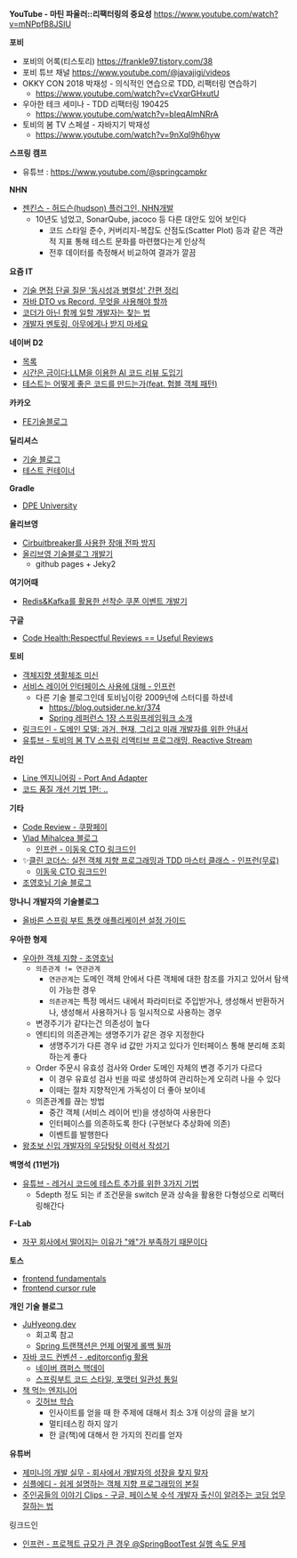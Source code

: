 
**YouTube - 마틴 파울러::리팩터링의 중요성** 
https://www.youtube.com/watch?v=mNPpfB8JSIU

**포비**
- 포비의 어록(티스토리) https://frankle97.tistory.com/38
- 포비 튜브 채널 https://www.youtube.com/@javajigi/videos
- OKKY CON 2018 박재성 - 의식적인 연습으로 TDD, 리팩터링 연습하기
	- https://www.youtube.com/watch?v=cVxqrGHxutU
- 우아한 테크 세미나 - TDD 리팩터링 190425
	- https://www.youtube.com/watch?v=bIeqAlmNRrA
- 토비의 봄 TV 스페셜 - 자바지기 박재성
	- https://www.youtube.com/watch?v=9nXqI9h6hyw

**스프링 캠프**
- 유튜브 : https://www.youtube.com/@springcampkr

**NHN**
- [젠킨스 - 허드슨(hudson) 플러그인, NHN개발](https://kthan.tistory.com/entry/%EC%A0%A0%ED%82%A8%EC%8A%A4Jenkins-%ED%97%88%EB%93%9C%EC%8A%A8hudson-%ED%99%9C%EC%9A%A9-%ED%8C%81-%EC%86%8C%EC%8A%A4-%EC%BD%94%EB%93%9C-%EC%BB%A4%EB%B2%84%EB%A6%AC%EC%A7%80Code-Coverage-%ED%94%8C%EB%9F%AC%EA%B7%B8%EC%9D%B8)
	- 10년도 넘었고, SonarQube, jacoco 등 다른 대안도 있어 보인다
		- 코드 스타일 준수, 커버리지-복잡도 산점도(Scatter Plot) 등과 같은 객관적 지표 통해 테스트 문화를 마련했다는게 인상적
		- 전후 데이터를 측정해서 비교하여 결과가 깔끔


**요즘 IT**
- [기술 면접 단골 질문 '동시성과 병렬성' 간편 정리](https://yozm.wishket.com/magazine/detail/2996/)
- [자바 DTO vs Record, 무엇을 사용해야 할까](https://yozm.wishket.com/magazine/detail/2814/)
- [코더가 아닌 함께 일할 개발자는 찾는 법](https://yozm.wishket.com/magazine/detail/3011/)
- [개발자 멘토링, 아무에게나 받지 마세요](https://yozm.wishket.com/magazine/detail/3010/)


**네이버 D2**
- [목록](https://d2.naver.com/helloworld)
- [시간은 금이다:LLM을 이용한 AI 코드 리뷰 도입기](https://d2.naver.com/helloworld/7321313)
- [테스트는 어떻게 좋은 코드를 만드는가(feat. 험블 객체 패턴)](https://d2.naver.com/helloworld/9921217)

**카카오**
- [FE기술블로그](https://fe-developers.kakaoent.com/)

**딜리셔스**
- [기술 블로그](https://dealicious-inc.github.io/)
- [테스트 컨테이너](https://dealicious-inc.github.io/2022/01/10/test-containers.html)

**Gradle**
- [DPE University](https://dpeuniversity.gradle.com/app/learning_paths)

**올리브영**
- [Cirbuitbreaker를 사용한 장애 전파 방지](https://oliveyoung.tech/2023-08-31/circuitbreaker-inventory-squad/)
- [올리브영 기술블로그 개발기](https://oliveyoung.tech/2020-11-09/How-to-Develop-Blog-With-Github-And-Jekyll/)
	- github pages + Jeky2

**여기어때**
- [Redis&Kafka를 활용한 선착순 쿠폰 이벤트 개발기](https://techblog.gccompany.co.kr/redis-kafka%EB%A5%BC-%ED%99%9C%EC%9A%A9%ED%95%9C-%EC%84%A0%EC%B0%A9%EC%88%9C-%EC%BF%A0%ED%8F%B0-%EC%9D%B4%EB%B2%A4%ED%8A%B8-%EA%B0%9C%EB%B0%9C%EA%B8%B0-feat-%EB%84%A4%EA%B3%A0%EC%99%95-ec6682e39731)

**구글**
- [Code Health:Respectful Reviews == Useful Reviews](https://testing.googleblog.com/2019/11/code-health-respectful-reviews-useful.html)

**토비**
- [객체지향 생활체조 미신](https://www.linkedin.com/feed/update/urn:li:activity:7311174027992035328/)
- [서비스 레이어 인터페이스 사용에 대해 - 인프런](https://www.inflearn.com/community/questions/1474718?focusComment=389126)
	- 다른 기술 블로그인데 토비님이랑 2009년에 스터디를 하셨네
		- https://blog.outsider.ne.kr/374
		- [Spring 레퍼런스 1장 스프링프레임워크 소개](https://blog.outsider.ne.kr/729?category=4)
- [링크드인 - 도메인 모델: 과거, 현재, 그리고 미래 개발자를 위한 안내서](https://www.linkedin.com/pulse/%EB%8F%84%EB%A9%94%EC%9D%B8-%EB%AA%A8%EB%8D%B8-%EA%B3%BC%EA%B1%B0-%ED%98%84%EC%9E%AC-%EA%B7%B8%EB%A6%AC%EA%B3%A0-%EB%AF%B8%EB%9E%98-%EA%B0%9C%EB%B0%9C%EC%9E%90%EB%A5%BC-%EC%9C%84%ED%95%9C-%EC%95%88%EB%82%B4%EC%84%9C-toby-lee-zhu0e/?trackingId=Egjsh39yBQc4XWKNTyNdRw%3D%3D)
- [유튜브 - 토비의 봄 TV 스프링 리액티브 프로그래밍, Reactive Stream](https://www.youtube.com/watch?v=8fenTR3KOJo)
  
**라인**
- [Line 엔지니어링 - Port And Adapter](https://engineering.linecorp.com/ko/blog/port-and-adapter-architecture)
- [코드 품질 개선 기법 1편: ..](https://techblog.lycorp.co.jp/ko/techniques-for-improving-code-quality-1)

**기타**
- [Code Review - 쿠팡페이](https://brunch.co.kr/@rapha/1)
- [Vlad Mihalcea 블로그](https://vladmihalcea.com/blog/)
	- [인프런 - 이동욱 CTO 링크드인](https://www.linkedin.com/posts/%EB%8F%99%EC%9A%B1-%EC%9D%B4-575160177_vlad-mihalcea-%EB%8B%98%EC%9D%98-%EA%B0%95%EC%9D%98%EB%A5%BC-%EC%98%A4%ED%94%88%ED%95%98%EA%B8%B0-%EC%9C%84%ED%95%B4-%EC%A4%80%EB%B9%84%ED%95%98%EB%A9%B4%EC%84%9C-%EA%B0%80%EC%9E%A5-%EC%9B%90%ED%96%88%EB%8D%98%EA%B1%B4-activity-7319287579164520448-ie9U?utm_source=share&utm_medium=member_desktop&rcm=ACoAAECs2Y0BE1WyFjND4CvQJaQIJ13P2C-SSX4)
- ✨[클린 코더스: 실전 객체 지향 프로그래밍과 TDD 마스터 클래스 - 인프런(무료)](https://www.inflearn.com/course/%ED%81%B4%EB%A6%B0%EC%BD%94%EB%8D%94%EC%8A%A4-%EC%8B%A4%EC%A0%84%EA%B0%9D%EC%B2%B4%EC%A7%80%ED%96%A5-tdd-%EB%A7%88%EC%8A%A4%ED%84%B0%ED%81%B4%EB%9E%98%EC%8A%A4/dashboard)
	- [이동욱 CTO 링크드인](https://www.linkedin.com/posts/%EB%8F%99%EC%9A%B1-%EC%9D%B4-575160177_%EA%B7%B8-%EC%8B%9C%EC%A0%88%EC%9D%98-%EC%B7%A8%EC%A4%80%EC%83%9D%EC%9D%B4%EB%9D%BC%EB%A9%B4-%EB%8C%80%EB%B6%80%EB%B6%84-%EA%B7%B8%EB%A0%87%EA%B2%A0%EC%A7%80%EB%A7%8C-%EB%84%A4%EC%9D%B4%EB%B2%84-daum-2%EA%B0%9C-%ED%9A%8C%EC%82%AC%EB%A5%BC-%EB%84%88%EB%AC%B4-activity-7326035752029429760-2sDe/)
- [조영호님 기술 블로그](https://eternity-object.tistory.com/)


**망나니 개발자의 기술블로그**
- [올바른 스프링 부트 톰캣 애플리케이션 설정 가이드](https://mangkyu.tistory.com/423)

**우아한 형제**
- [우아한 객체 지향 - 조영호님](https://www.youtube.com/watch?v=dJ5C4qRqAgA)
	- `의존관계 != 연관관계`
		- `연관관계`는 도메인 객체 안에서 다른 객체에 대한 참조를 가지고 있어서 탐색이 가능한 경우
		- `의존관계`는 특정 메서드 내에서 파라미터로 주입받거나, 생성해서 반환하거나, 생성해서 사용하거나 등 일시적으로 사용하는 경우
	- 변경주기가 같다는건 의존성이 높다 
	- 엔티티의 의존관계는 생명주기가 같은 경우 지정한다 
		- 생명주기가 다른 경우 id 값만 가지고 있다가 인터페이스 통해 분리해 조회하는게 좋다 
	- Order 주문시 유효성 검사와 Order 도메인 자체의 변경 주기가 다르다 
		- 이 경우 유효성 검사 빈을 따로 생성하여 관리하는게 오히려 나을 수 있다
		- 이때는 절차 지향적인게 가독성이 더 좋아 보이네
	- 의존관계를 끊는 방법
		- 중간 객체 (서비스 레이어 빈)을 생성하여 사용한다
		- 인터페이스를 의존하도록 한다 (구현보다 추상화에 의존)
		- 이벤트를 발행한다
- [왕초보 신입 개발자의 우당탕탕 이력서 작성기](https://techblog.woowahan.com/11998/)



**백명석 (11번가)**
- [유튜브 - 레거시 코드에 테스트 추가를 위한 3가지 기법](https://www.youtube.com/watch?v=WApyCGdl31M)
	- 5depth 정도 되는 if 조건문을 switch 문과 상속을 활용한 다형성으로 리팩터링해간다

**F-Lab**
- [자꾸 회사에서 떨어지는 이유가 "왜"가 부족하기 때문이다](https://f-lab.kr/blog/why-out-of-the-recruitment)

**토스**
- [frontend fundamentals](https://frontend-fundamentals.com/code-quality/)
- [frontend cursor rule](https://gist.github.com/toy-crane/dde6258997519d954063a536fc72d055)

**개인 기술 블로그**
- [JuHyeong.dev](https://dkswnkk.tistory.com/category/%ED%9B%84%EA%B8%B0%F0%9F%94%A5/%ED%9A%8C%EA%B3%A0%EB%A1%9D)
	- 회고록 참고
	- [Spring 트랜잭션은 언제 어떻게 롤백 될까](https://dkswnkk.tistory.com/760)
- [자바 코드 컨벤션 - .editorconfig 활용](https://programmer-ririhan.tistory.com/338)
	- [네이버 캠퍼스 핵데이](https://naver.github.io/hackday-conventions-java/)
	- [스프링부트 코드 스타일, 포맷터 일관성 통일](https://computerlove.tistory.com/469)
- [책 먹는 엔지니어](https://www.youtube.com/watch?v=sgK7ds5IBN4)
	- [깃허브 학습](https://github.com/rlaope/estudy?tab=readme-ov-file)
		- 인사이트를 얻을 때 한 주제에 대해서 최소 3개 이상의 글을 보기
		- 멀티테스킹 하지 않기 
		- 한 글(책)에 대해서 한 가지의 진리를 얻자

**유튜버**
- [제미니의 개발 실무 - 회사에서 개발자의 성장을 찾지 말자](https://www.youtube.com/watch?v=cqlyqeMS2qU)
- [심플에디 - 쉽게 설명하는 객체 지향 프로그래밍의 본질](https://www.youtube.com/watch?v=zgeCwYWzK-k)
- [주인공들의 이야기 Clips - 구글, 페이스북 수석 개발자 출신이 알려주는 코딩 업무 잘하는 법](https://www.youtube.com/watch?v=wYk_D0li8oo)



링크드인
- [인프런 - 프로젝트 규모가 큰 경우 @SpringBootTest 실행 속도 문제](https://www.inflearn.com/community/questions/1599646/%ED%94%84%EB%A1%9C%EC%A0%9D%ED%8A%B8-%EA%B7%9C%EB%AA%A8%EA%B0%80-%ED%81%B0-%EA%B2%BD%EC%9A%B0-springboottest-%EC%8B%A4%ED%96%89-%EC%86%8D%EB%8F%84-%EB%AC%B8%EC%A0%9C)
